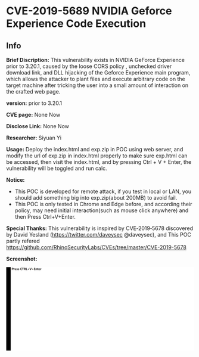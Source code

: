 # CVE-2019-5689 NVIDIA Geforce Experience Code Execution

## Info

**Brief Discription:** This vulnerability exists in NVIDIA GeForce Experience prior to 3.20.1, caused by the loose CORS policy , unchecked driver download link, and DLL hijacking of the Geforce Experience main program, which allows the attacker to plant files and execute arbitrary code on the target machine after tricking the user into a small amount of interaction on the crafted web page.

**version:** prior to 3.20.1

**CVE page:** None Now

**Disclose Link:** None Now

**Researcher:** Siyuan Yi

**Usage:** Deploy the index.html and exp.zip in POC using web server, and modify the url of exp.zip in index.html properly to make sure exp.html can be accessed, then visit the index.html, and by pressing Ctrl + V + Enter, the vulnerability will be toggled and run calc.

**Notice:** 
- This POC is developed for remote attack, if you test in local or LAN, you should add something big into exp.zip(about 200MB) to avoid fail.
- This POC is only tested in Chrome and Edge before, and according their policy, may need initial interaction(such as mouse click anywhere) and then Press Ctrl+V+Enter.

**Special Thanks:** This vulnerability is inspired by CVE‑2019‑5678 discovered by David Yesland (https://twitter.com/daveysec @daveysec), and This POC partly refered https://github.com/RhinoSecurityLabs/CVEs/tree/master/CVE-2019-5678

**Screenshot:**

![](https://github.com/InoriJam/CVEs/blob/master/CVE-2019-5689/calc.gif)
